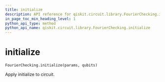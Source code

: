 ```yaml
---
title: initialize
description: API reference for qiskit.circuit.library.FourierChecking.initialize
in_page_toc_min_heading_level: 1
python_api_type: method
python_api_name: qiskit.circuit.library.FourierChecking.initialize
---
```


# initialize

<span id="qiskit.circuit.library.FourierChecking.initialize" />

`FourierChecking.initialize(params, qubits)`

Apply initialize to circuit.

